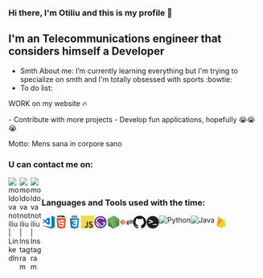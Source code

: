 ### Hi there, I'm Otiliu and this is my profile  👋

## I'm an Telecommunications engineer that considers himself a Developer
- Smth About me: I’m currently learning everything but I'm trying to specialize on smth and I'm totally obsessed with sports :bowtie: 
- To do list:
<p margin-left="15px">  WORK on my website 🔥 </p>
-  Contribute with more projects 
-  Develop fun applications, hopefully 😭😭😭

Motto: Mens sana in corpore sano 



### U can contact me on:

[<img align="left" alt="moldovanotiliu | LinkedIn" width="22px" src="https://cdn.jsdelivr.net/npm/simple-icons@v3/icons/linkedin.svg" />][linkedin]
[<img align="left" alt="moldovanotiliu | Instagram" width="22px" src="https://cdn.jsdelivr.net/npm/simple-icons@v3/icons/instagram.svg" />][instagram]
[<img align="left" alt="moldovanotiliu | Instagram" width="22px" src="https://cdn.jsdelivr.net/npm/simple-icons@v3/icons/facebook.svg" />][facebook]

<br />

### Languages and Tools used with the time:

<img align="left" alt="Visual Studio Code" width="26px" src="https://raw.githubusercontent.com/github/explore/80688e429a7d4ef2fca1e82350fe8e3517d3494d/topics/visual-studio-code/visual-studio-code.png" />
<img align="left" alt="HTML5" width="26px" src="https://raw.githubusercontent.com/github/explore/80688e429a7d4ef2fca1e82350fe8e3517d3494d/topics/html/html.png" />
<img align="left" alt="CSS3" width="26px" src="https://raw.githubusercontent.com/github/explore/80688e429a7d4ef2fca1e82350fe8e3517d3494d/topics/css/css.png" />
<img align="left" alt="JavaScript" width="26px" src="https://raw.githubusercontent.com/github/explore/80688e429a7d4ef2fca1e82350fe8e3517d3494d/topics/javascript/javascript.png" />
<img align="left" alt="Gatsby" width="26px" src="https://raw.githubusercontent.com/github/explore/e94815998e4e0713912fed477a1f346ec04c3da2/topics/gatsby/gatsby.png" />
<img align="left" alt="Node.js" width="26px" src="https://raw.githubusercontent.com/github/explore/80688e429a7d4ef2fca1e82350fe8e3517d3494d/topics/nodejs/nodejs.png" />
<img align="left" alt="Git" width="26px" src="https://raw.githubusercontent.com/github/explore/80688e429a7d4ef2fca1e82350fe8e3517d3494d/topics/git/git.png" />
<img align="left" alt="GitHub" width="26px" src="https://raw.githubusercontent.com/github/explore/78df643247d429f6cc873026c0622819ad797942/topics/github/github.png" />
<img align="left" alt="HTML5" width="26px" src="https://raw.githubusercontent.com/github/explore/80688e429a7d4ef2fca1e82350fe8e3517d3494d/topics/terminal/terminal.png" />
<img align="left" alt="Python" height="26px" src="https://e7.pngegg.com/pngimages/266/560/png-clipart-python-computer-icons-programmer-javascript-programming-language-python-logo-angle-text.png"/>
<img align="left" height="26px" alt="Java" src="https://w7.pngwing.com/pngs/177/242/png-transparent-plain-old-java-object-programming-language-computer-programming-object-oriented-programming-others-text-logo-computer-programming-thumbnail.png"/>
<img align="left" alt="Firebase" height="26px" src="https://raw.githubusercontent.com/github/explore/80688e429a7d4ef2fca1e82350fe8e3517d3494d/topics/firebase/firebase.png"?>


<br />
<br />

[linkedin]:https://www.linkedin.com/in/otiliu-moldovan-a0318a183/
[facebook]:https://www.facebook.com/Otiliu
[instagram]:https://www.instagram.com/i.am.moldovan/?hl=ro
